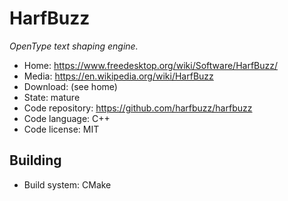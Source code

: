 # HarfBuzz

_OpenType text shaping engine._

- Home: https://www.freedesktop.org/wiki/Software/HarfBuzz/
- Media: https://en.wikipedia.org/wiki/HarfBuzz
- Download: (see home)
- State: mature
- Code repository: https://github.com/harfbuzz/harfbuzz
- Code language: C++
- Code license: MIT

## Building

- Build system: CMake

